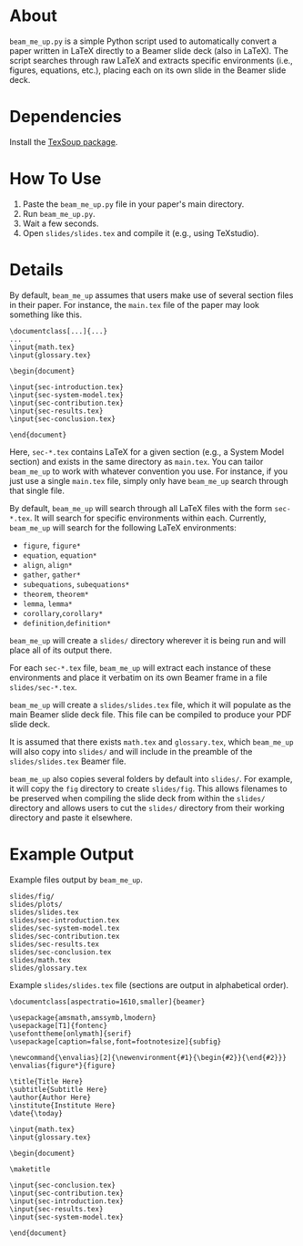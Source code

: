 # About
`beam_me_up.py` is a simple Python script used to automatically convert a paper written in LaTeX directly to a Beamer slide deck (also in LaTeX). The script searches through raw LaTeX and extracts specific environments (i.e., figures, equations, etc.), placing each on its own slide in the Beamer slide deck.

# Dependencies
Install the [TexSoup package](https://texsoup.alvinwan.com/).

# How To Use
1. Paste the `beam_me_up.py` file in your paper's main directory.
2. Run `beam_me_up.py`. 
3. Wait a few seconds.
4. Open `slides/slides.tex` and compile it (e.g., using TeXstudio).

# Details
By default, `beam_me_up` assumes that users make use of several section files in their paper. For instance, the `main.tex` file of the paper may look something like this.
```
\documentclass[...]{...}
...
\input{math.tex}
\input{glossary.tex}

\begin{document}

\input{sec-introduction.tex}
\input{sec-system-model.tex}
\input{sec-contribution.tex}
\input{sec-results.tex}
\input{sec-conclusion.tex}

\end{document}
```
Here, `sec-*.tex` contains LaTeX for a given section (e.g., a System Model section) and exists in the same directory as `main.tex`. You can tailor `beam_me_up` to work with whatever convention you use. For instance, if you just use a single `main.tex` file, simply only have `beam_me_up` search through that single file.

By default, `beam_me_up` will search through all LaTeX files with the form `sec-*.tex`.
It will search for specific environments within each.
Currently, `beam_me_up` will search for the following LaTeX environments:
- `figure`, `figure*`
- `equation`, `equation*`
- `align`, `align*`
- `gather`, `gather*`
- `subequations`, `subequations*`
- `theorem`, `theorem*`
- `lemma`, `lemma*`
- `corollary`,`corollary*`
- `definition`,`definition*`

`beam_me_up` will create a `slides/` directory wherever it is being run and will place all of its output there.

For each `sec-*.tex` file, `beam_me_up` will extract each instance of these environments and place it verbatim on its own Beamer frame in a file `slides/sec-*.tex`.

`beam_me_up` will create a `slides/slides.tex` file, which it will populate as the main Beamer slide deck file. This file can be compiled to produce your PDF slide deck.

It is assumed that there exists `math.tex` and  `glossary.tex`, which `beam_me_up` will also copy into `slides/` and will include in the preamble of the `slides/slides.tex` Beamer file.

`beam_me_up` also copies several folders by default into `slides/`. For example, it will copy the `fig` directory to create `slides/fig`. This allows filenames to be preserved when compiling the slide deck from within the `slides/` directory and allows users to cut the `slides/` directory from their working directory and paste it elsewhere.

# Example Output
Example files output by `beam_me_up`.
```
slides/fig/
slides/plots/
slides/slides.tex
slides/sec-introduction.tex
slides/sec-system-model.tex
slides/sec-contribution.tex
slides/sec-results.tex
slides/sec-conclusion.tex
slides/math.tex
slides/glossary.tex
```

Example `slides/slides.tex` file (sections are output in alphabetical order).
```
\documentclass[aspectratio=1610,smaller]{beamer}

\usepackage{amsmath,amssymb,lmodern}
\usepackage[T1]{fontenc}
\usefonttheme[onlymath]{serif}
\usepackage[caption=false,font=footnotesize]{subfig}

\newcommand{\envalias}[2]{\newenvironment{#1}{\begin{#2}}{\end{#2}}}
\envalias{figure*}{figure}

\title{Title Here}
\subtitle{Subtitle Here}
\author{Author Here}
\institute{Institute Here}
\date{\today}

\input{math.tex}
\input{glossary.tex}

\begin{document} 

\maketitle

\input{sec-conclusion.tex}
\input{sec-contribution.tex}
\input{sec-introduction.tex}
\input{sec-results.tex}
\input{sec-system-model.tex}

\end{document}
```
